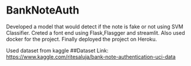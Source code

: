 # BankNoteAuth

Developed a model that would detect if the note is fake or not using SVM Classifier. Creted a font end using Flask,Flasgger and streamlit. Also used docker for the project. Finally deployed the project on Heroku.

Used dataset from kaggle
##Dataset Link: https://www.kaggle.com/ritesaluja/bank-note-authentication-uci-data
